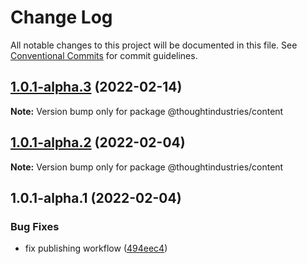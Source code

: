 # Change Log

All notable changes to this project will be documented in this file.
See [Conventional Commits](https://conventionalcommits.org) for commit guidelines.

## [1.0.1-alpha.3](https://github.com/thoughtindustries/helium/compare/@thoughtindustries/content@1.0.1-alpha.2...@thoughtindustries/content@1.0.1-alpha.3) (2022-02-14)

**Note:** Version bump only for package @thoughtindustries/content





## [1.0.1-alpha.2](https://github.com/thoughtindustries/helium/compare/@thoughtindustries/content@1.0.1-alpha.0...@thoughtindustries/content@1.0.1-alpha.2) (2022-02-04)

**Note:** Version bump only for package @thoughtindustries/content





## 1.0.1-alpha.1 (2022-02-04)


### Bug Fixes

* fix publishing workflow ([494eec4](https://github.com/thoughtindustries/helium/commit/494eec409faa1fed55618af1f6dd76ef6e3f9b8a))
